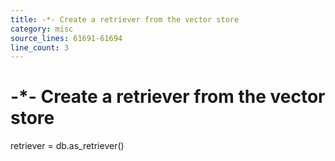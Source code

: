 ```yaml
---
title: -*- Create a retriever from the vector store
category: misc
source_lines: 61691-61694
line_count: 3
---
```


# -*- Create a retriever from the vector store
retriever = db.as_retriever()

